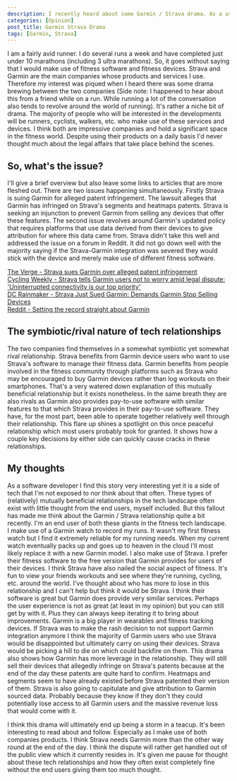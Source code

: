 ```yaml
---
description: I recently heard about some Garmin / Strava drama. As a user of both their software and a Garmin watch owner I read a little bit into it.
categories: [Opinion]
post_title: Garmin Strava Drama
tags: [Garmin, Strava]
---
```


I am a fairly avid runner. I do several runs a week and have completed just under 10 marathons (including 3 ultra marathons). So, it goes without saying that I would make use of fitness software and fitness devices. Strava and Garmin are the main companies whose products and services I use. Therefore my interest was piqued when I heard there was some drama brewing between the two companies (Side note: I happened to hear about this from a friend while on a run. While running a lot of the conversation also tends to revolve around the world of running). It's rather a niche bit of drama. The majority of people who will be interested in the developments will be runners, cyclists, walkers, etc. who make use of these services and devices. I think both are impressive companies and hold a significant space in the fitness world. Despite using their products on a daily basis I'd never thought much about the legal affairs that take place behind the scenes.

## So, what's the issue?

I'll give a brief overview but also leave some links to articles that are more fleshed out. There are two issues happening simultaneously. Firstly Strava is suing Garmin for alleged patent infringement. The lawsuit alleges that Garmin has infringed on Strava's segments and heatmaps patents. Strava is seeking an injunction to prevent Garmin from selling any devices that offer these features. The second issue revolves around Garmin's updated policy that requires platforms that use data derived from their devices to give attribution for where this data came from. Strava didn't take this well and addressed the issue on a forum in Reddit. It did not go down well with the majority saying if the Strava-Garmin integration was severed they would stick with the device and merely make use of different fitness software.

[The Verge - Strava sues Garmin over alleged patent infringement](https://www.theverge.com/news/790922/strava-garmin-patent-infringement-lawsuit)  
[Cycling Weekly - Strava tells Garmin users not to worry amid legal dispute: 'Uninterrupted connectivity is our top priority'](https://www.cyclingweekly.com/news/strava-tells-garmin-users-not-to-worry-amid-legal-dispute-uninterrupted-connectivity-is-our-top-priority)  
[DC Rainmaker - Strava Just Sued Garmin: Demands Garmin Stop Selling Devices](https://www.dcrainmaker.com/2025/10/strava-sues-garmin-demands-stop-selling-devices.html)  
[Reddit - Setting the record straight about Garmin](https://www.reddit.com/r/Strava/comments/1nw8u98/setting_the_record_straight_about_garmin/)

## The symbiotic/rival nature of tech relationships

The two companies find themselves in a somewhat symbiotic yet somewhat rival relationship. Strava benefits from Garmin device users who want to use Strava's software to manage their fitness data. Garmin benefits from people involved in the fitness community through platforms such as Strava who may be encouraged to buy Garmin devices rather than log workouts on their smartphones. That's a very watered down explanation of this mutually beneficial relationship but it exists nonetheless. In the same breath they are also rivals as Garmin also provides pay-to-use software with similar features to that which Strava provides in their pay-to-use software. They have, for the most part, been able to operate together relatively well through their relationship. This flare up shines a spotlight on this once peaceful relationship which most users probably took for granted. It shows how a couple key decisions by either side can quickly cause cracks in these relationships.

## My thoughts

As a software developer I find this story very interesting yet it is a side of tech that I'm not exposed to nor think about that often. These types of (relatively) mutually beneficial relationships in the tech landscape often exist with little thought from the end users, myself included. But this fallout has made me think about the Garmin / Strava relationship quite a bit recently. I'm an end user of both these giants in the fitness tech landscape. I make use of a Garmin watch to record my runs. It wasn't my first fitness watch but I find it extremely reliable for my running needs. When my current watch eventually packs up and goes up to heaven in the cloud I'll most likely replace it with a new Garmin model. I also make use of Strava. I prefer their fitness software to the free version that Garmin provides for users of their devices. I think Strava have also nailed the social aspect of fitness. It's fun to view your friends workouts and see where they're running, cycling, etc. around the world. I've thought about who has more to lose in this relationship and I can't help but think it would be Strava. I think their software is great but Garmin does provide very similar services. Perhaps the user experience is not as great (at least in my opinion) but you can still get by with it. Plus they can always keep iterating it to bring about improvements. Garmin is a big player in wearables and fitness tracking devices. If Strava was to make the rash decision to not support Garmin integration anymore I think the majority of Garmin users who use Strava would be disappointed but ultimately carry on using their devices. Strava would be picking a hill to die on which could backfire on them. This drama also shows how Garmin has more leverage in the relationship. They will still sell their devices that allegedly infringe on Strava's patents because at the end of the day these patents are quite hard to confirm. Heatmaps and segments seem to have already existed before Strava patented their version of them. Strava is also going to capitulate and give attribution to Garmin sourced data. Probably because they know if they don't they could potentially lose access to all Garmin users and the massive revenue loss that would come with it.

I think this drama will ultimately end up being a storm in a teacup. It's been interesting to read about and follow. Especially as I make use of both companies products. I think Strava needs Garmin more than the other way round at the end of the day. I think the dispute will rather get handled out of the public view which it currently resides in. It's given me pause for thought about these tech relationships and how they often exist completely fine without the end users giving them too much thought. 